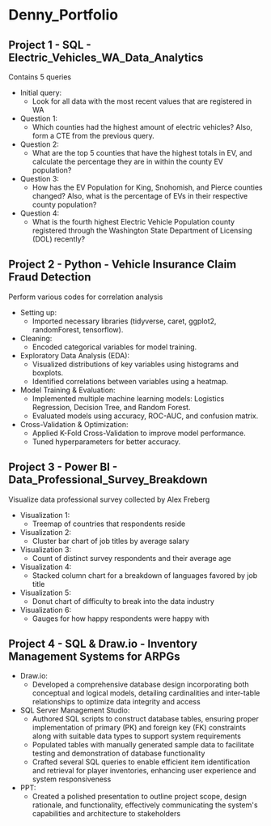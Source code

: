 # Denny_Portfolio

## Project 1 - SQL -  Electric_Vehicles_WA_Data_Analytics

Contains 5 queries

* Initial query:
    + Look for all data with the most recent values that are registered in WA
* Question 1:
    + Which counties had the highest amount of electric vehicles? Also, form a CTE from the previous query.
* Question 2:
    + What are the top 5 counties that have the highest totals in EV, and calculate the percentage they are in within the county EV population?
* Question 3:
    + How has the EV Population for King, Snohomish, and Pierce counties changed? Also, what is the percentage of EVs in their respective county population?
* Question 4:
    + What is the fourth highest Electric Vehicle Population county registered through the Washington State Department of Licensing (DOL) recently?


## Project 2 - Python -  Vehicle Insurance Claim Fraud Detection

Perform various codes for correlation analysis

* Setting up:
    + Imported necessary libraries (tidyverse, caret, ggplot2, randomForest, tensorflow).
* Cleaning:
    + Encoded categorical variables for model training.
* Exploratory Data Analysis (EDA):
    + Visualized distributions of key variables using histograms and boxplots.
    + Identified correlations between variables using a heatmap.
* Model Training & Evaluation:
    + Implemented multiple machine learning models: Logistics Regression, Decision Tree, and Random Forest.
    + Evaluated models using accuracy, ROC-AUC, and confusion matrix.
* Cross-Validation & Optimization:
    + Applied K-Fold Cross-Validation to improve model performance.
    + Tuned hyperparameters for better accuracy.

## Project 3 - Power BI -  Data_Professional_Survey_Breakdown

Visualize data professional survey collected by Alex Freberg

* Visualization 1:
    + Treemap of countries that respondents reside
* Visualization 2:
    + Cluster bar chart of job titles by average salary
* Visualization 3:
    + Count of distinct survey respondents and their average age
* Visualization 4:
    + Stacked column chart for a breakdown of languages favored by job title
* Visualization 5:
    + Donut chart of difficulty to break into the data industry
* Visualization 6:
    + Gauges for how happy respondents were happy with

## Project 4 - SQL & Draw.io -  Inventory Management Systems for ARPGs

* Draw.io:
    + Developed a comprehensive database design incorporating both conceptual and logical models, detailing cardinalities and inter-table relationships to optimize data integrity and access
* SQL Server Management Studio:
    + Authored SQL scripts to construct database tables, ensuring proper implementation of primary (PK) and foreign key (FK) constraints along with suitable data types to support system requirements
    + Populated tables with manually generated sample data to facilitate testing and demonstration of database functionality
    + Crafted several SQL queries to enable efficient item identification and retrieval for player inventories, enhancing user experience and system responsiveness
 * PPT:
    + Created a polished presentation to outline project scope, design rationale, and functionality, effectively communicating the system's capabilities and architecture to stakeholders
